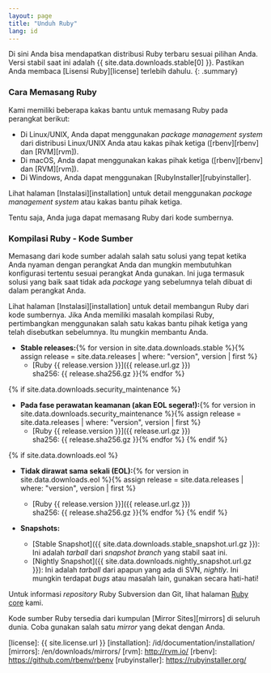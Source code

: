 ```yaml
---
layout: page
title: "Unduh Ruby"
lang: id
---
```


Di sini Anda bisa mendapatkan distribusi Ruby terbaru sesuai pilihan Anda.
Versi stabil saat ini adalah {{ site.data.downloads.stable[0] }}.
Pastikan Anda membaca [Lisensi Ruby][license] terlebih dahulu.
{: .summary}

### Cara Memasang Ruby

Kami memiliki beberapa kakas bantu untuk memasang Ruby pada perangkat berikut:

* Di Linux/UNIX, Anda dapat menggunakan *package management system* dari
  distribusi Linux/UNIX Anda atau kakas pihak ketiga ([rbenv][rbenv] dan [RVM][rvm]).
* Di macOS, Anda dapat menggunakan kakas pihak ketiga ([rbenv][rbenv] dan [RVM][rvm]).
* Di Windows, Anda dapat menggunakan [RubyInstaller][rubyinstaller].

Lihat halaman [Instalasi][installation] untuk detail menggunakan
*package management system* atau kakas bantu pihak ketiga.

Tentu saja, Anda juga dapat memasang Ruby dari kode sumbernya.

### Kompilasi Ruby - Kode Sumber

Memasang dari kode sumber adalah salah satu solusi yang tepat ketika Anda
nyaman dengan perangkat Anda dan mungkin membutuhkan konfigurasi tertentu
sesuai perangkat Anda gunakan. Ini juga termasuk solusi yang baik saat
tidak ada *package* yang sebelumnya telah dibuat di dalam perangkat Anda.

Lihat halaman [Instalasi][installation] untuk detail membangun
Ruby dari kode sumbernya. Jika Anda memiliki masalah kompilasi Ruby, pertimbangkan menggunakan
salah satu kakas bantu pihak ketiga yang telah disebutkan sebelumnya. Itu mungkin membantu Anda.

* **Stable releases:**{% for version in site.data.downloads.stable %}{% assign release = site.data.releases | where: "version", version | first %}
  * [Ruby {{ release.version }}]({{ release.url.gz }})<br>
    sha256: {{ release.sha256.gz }}{% endfor %}

{% if site.data.downloads.security_maintenance %}
* **Pada fase perawatan keamanan (akan EOL segera!):**{% for version in site.data.downloads.security_maintenance %}{% assign release = site.data.releases | where: "version", version | first %}
  * [Ruby {{ release.version }}]({{ release.url.gz }})<br>
    sha256: {{ release.sha256.gz }}{% endfor %}
{% endif %}

{% if site.data.downloads.eol %}
* **Tidak dirawat sama sekali (EOL):**{% for version in site.data.downloads.eol %}{% assign release = site.data.releases | where: "version", version | first %}
  * [Ruby {{ release.version }}]({{ release.url.gz }})<br>
    sha256: {{ release.sha256.gz }}{% endfor %}
{% endif %}

* **Snapshots:**
  * [Stable Snapshot]({{ site.data.downloads.stable_snapshot.url.gz }}):
    Ini adalah *tarball* dari *snapshot branch* yang stabil saat ini.
  * [Nightly Snapshot]({{ site.data.downloads.nightly_snapshot.url.gz }}):
    Ini adalah *tarball* dari apapun yang ada di SVN, *nightly*.
    Ini mungkin terdapat *bugs* atau masalah lain, gunakan secara hati-hati!

Untuk informasi *repository* Ruby Subversion dan Git, lihat
halaman [Ruby core](/id/community/ruby-core/) kami.

Kode sumber Ruby tersedia dari kumpulan
[Mirror Sites][mirrors] di seluruh dunia.
Coba gunakan salah satu *mirror* yang dekat dengan Anda.



[license]: {{ site.license.url }}
[installation]: /id/documentation/installation/
[mirrors]: /en/downloads/mirrors/
[rvm]: http://rvm.io/
[rbenv]: https://github.com/rbenv/rbenv
[rubyinstaller]: https://rubyinstaller.org/

